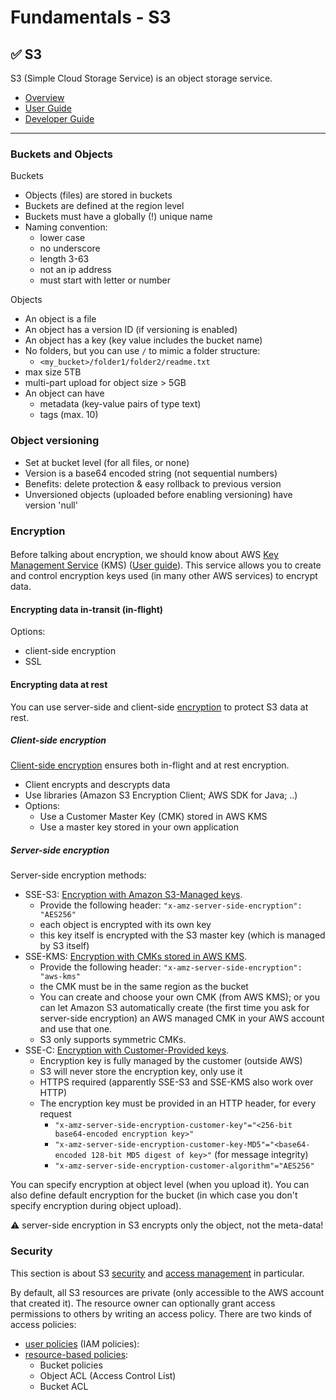 # Fundamentals - S3

## :white_check_mark: S3

S3 (Simple Cloud Storage Service) is an object storage service.
* [Overview](https://aws.amazon.com/s3/)
* [User Guide](https://docs.aws.amazon.com/s3/)
* [Developer Guide](https://docs.aws.amazon.com/AmazonS3/latest/dev/Welcome.html)
---

### Buckets and Objects

Buckets
* Objects (files) are stored in buckets
* Buckets are defined at the region level
* Buckets must have a globally (!) unique name 
* Naming convention:
  * lower case
  * no underscore
  * length 3-63
  * not an ip address
  * must start with letter or number

Objects
* An object is a file
* An object has a version ID (if versioning is enabled)
* An object has a key (key value includes the bucket name)
* No folders, but you can use `/` to mimic a folder structure:
  * `<my_bucket>/folder1/folder2/readme.txt`
* max size 5TB
* multi-part upload for object size > 5GB
* An object can have
  * metadata (key-value pairs of type text)
  * tags (max. 10)

### Object versioning
* Set at bucket level (for all files, or none)
* Version is a base64 encoded string (not sequential numbers)
* Benefits: delete protection & easy rollback to previous version
* Unversioned objects (uploaded before enabling versioning) have version 'null'

### Encryption

####

Before talking about encryption, we should know about AWS [Key Management Service](https://aws.amazon.com/kms/) (KMS) ([User guide](https://docs.aws.amazon.com/kms/)). This service allows you to create and control encryption keys used (in many other AWS services) to encrypt data.

#### Encrypting data in-transit (in-flight)

Options:
* client-side encryption
* SSL

#### Encrypting data at rest

You can use server-side and client-side [encryption](https://docs.aws.amazon.com/AmazonS3/latest/dev/UsingEncryption.html) to protect S3 data at rest.

##### Client-side encryption

[Client-side encryption](https://docs.aws.amazon.com/AmazonS3/latest/dev/UsingClientSideEncryption.html) ensures both in-flight and at rest encryption.
* Client encrypts and descrypts data
* Use libraries (Amazon S3 Encryption Client; AWS SDK for Java; ..)
* Options: 
  * Use a Customer Master Key (CMK) stored in AWS KMS
  * Use a master key stored in your own application

##### Server-side encryption
Server-side encryption methods:
* SSE-S3: [Encryption with Amazon S3-Managed keys](https://docs.aws.amazon.com/AmazonS3/latest/dev/UsingServerSideEncryption.html).
  * Provide the following header: `"x-amz-server-side-encryption": "AES256"`
  * each object is encrypted with its own key
  * this key itself is encrypted with the S3 master key (which is managed by S3 itself)
* SSE-KMS: [Encryption with CMKs stored in AWS KMS](https://docs.aws.amazon.com/AmazonS3/latest/dev/UsingKMSEncryption.html).
  * Provide the following header: `"x-amz-server-side-encryption": "aws-kms"`
  * the CMK must be in the same region as the bucket
  * You can create and choose your own CMK (from AWS KMS); or you can let Amazon S3 automatically create (the first time you ask for server-side encryption) an AWS managed CMK in your AWS account and use that one.
  * S3 only supports symmetric CMKs.
* SSE-C: [Encryption with Customer-Provided keys](https://docs.aws.amazon.com/AmazonS3/latest/dev/ServerSideEncryptionCustomerKeys.html).
  * Encryption key is fully managed by the customer (outside AWS)
  * S3 will never store the encryption key, only use it
  * HTTPS required (apparently SSE-S3 and SSE-KMS also work over HTTP)
  * The encryption key must be provided in an HTTP header, for every request
    * `"x-amz-server-side​-encryption​-customer-key"="<256-bit base64-encoded encryption key>"`
    * `"x-amz-server-side​-encryption​-customer-key-MD5"="<base64-encoded 128-bit MD5 digest of key>"` (for message integrity)
    * `"x-amz-server-side​-encryption​-customer-algorithm"="AES256"`

You can specify encryption at object level (when you upload it).
You can also define default encryption for the bucket (in which case you don't specify encryption during object upload).

:warning: server-side encryption in S3 encrypts only the object, not the meta-data!

### Security

This section is about S3 [security](https://docs.aws.amazon.com/AmazonS3/latest/dev/security.html) and [access management](https://docs.aws.amazon.com/AmazonS3/latest/dev/s3-access-control.html) in particular.

By default, all S3 resources are private (only accessible to the AWS account that created it). The resource owner can optionally grant access permissions to others by writing an access policy. There are two kinds of access policies:
* [user policies]() (IAM policies): 
* [resource-based policies](): 
  * Bucket policies
  * Object ACL (Access Control List)
  * Bucket ACL



